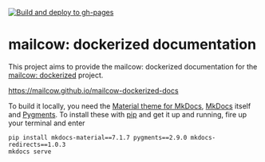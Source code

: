 [![Build and deploy to gh-pages](https://github.com/mailcow/mailcow-dockerized-docs/actions/workflows/gh-pages.yml/badge.svg)](https://github.com/mailcow/mailcow-dockerized-docs/actions/workflows/gh-pages.yml)

# mailcow: dockerized documentation

This project aims to provide the mailcow: dockerized documentation for the [mailcow: dockerized](https://github.com/mailcow/mailcow-dockerized) project.

https://mailcow.github.io/mailcow-dockerized-docs

To build it locally, you need the [Material theme for MkDocs](https://squidfunk.github.io/mkdocs-material/), [MkDocs](https://www.mkdocs.org/) itself and [Pygments](http://pygments.org/). To install these with [pip](https://pip.pypa.io/en/stable/) and get it up and running, fire up your terminal and enter

```
pip install mkdocs-material==7.1.7 pygments==2.9.0 mkdocs-redirects==1.0.3
mkdocs serve
```

